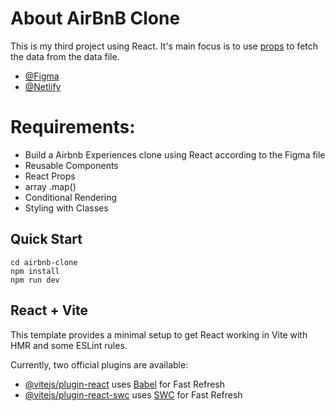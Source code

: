 # About AirBnB Clone

This is my third project using React. It's main focus is to use [props](https://legacy.reactjs.org/docs/components-and-props.html) to fetch the data from the data file.

- [@Figma](https://www.figma.com/file/NPEagvhxnn9mDUBlmptPmE/Airbnb-Experiences-(Copy)?type=design&mode=design&t=xjbVFIUfSKkit89F-1)
- [@Netlify](https://adrienne-airbnb-clone.netlify.app/)

# Requirements:

- Build a Airbnb Experiences clone using React according to the Figma file
- Reusable Components
- React Props
- array .map()
- Conditional Rendering
- Styling with Classes

## Quick Start

```
cd airbnb-clone
npm install
npm run dev
```

## React + Vite

This template provides a minimal setup to get React working in Vite with HMR and some ESLint rules.

Currently, two official plugins are available:

- [@vitejs/plugin-react](https://github.com/vitejs/vite-plugin-react/blob/main/packages/plugin-react/README.md) uses [Babel](https://babeljs.io/) for Fast Refresh
- [@vitejs/plugin-react-swc](https://github.com/vitejs/vite-plugin-react-swc) uses [SWC](https://swc.rs/) for Fast Refresh
